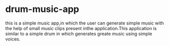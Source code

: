 # drum-music-app
this is a simple music app,in which the user can generate simple music with the help of small music clips present inthe application.This application is similar to a simple drum in which generates greate music using simple voices.   
